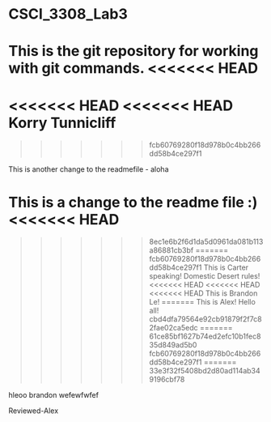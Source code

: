 # CSCI_3308_Lab3
This is the git repository for working with git commands.
<<<<<<< HEAD
=======
<<<<<<< HEAD
<<<<<<< HEAD
Korry Tunnicliff
=======
>>>>>>> fcb60769280f18d978b0c4bb266dd58b4ce297f1

This is another change to the readmefile - aloha

This is a change to the readme file :)
<<<<<<< HEAD
=======
>>>>>>> 8ec1e6b2f6d1da5d0961da081b113a86881cb3bf
=======
>>>>>>> fcb60769280f18d978b0c4bb266dd58b4ce297f1
This is Carter speaking! Domestic Desert rules!
<<<<<<< HEAD
<<<<<<< HEAD
<<<<<<< HEAD
This is Brandon Le!
=======
This is Alex! Hello all!
>>>>>>> cbd4dfa79564e92cb91879f2f7c82fae02ca5edc
=======
>>>>>>> 61ce85bf1627b74ed2efc10b1fec835d849ad5b0
>>>>>>> fcb60769280f18d978b0c4bb266dd58b4ce297f1
=======
>>>>>>> 33e3f32f5408bd2d80ad114ab349196cbf78


hleoo brandon wefewfwfef


Reviewed-Alex
